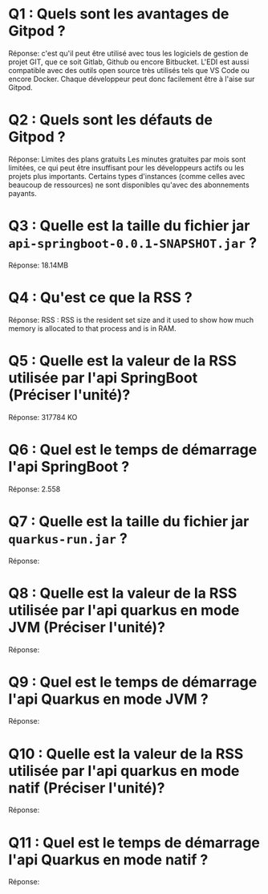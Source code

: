 # Q1 : Quels sont  les avantages de Gitpod ?
Réponse:
 c'est qu'il peut être utilisé avec tous les logiciels de gestion de projet GIT, que ce soit Gitlab, Github ou encore Bitbucket. L'EDI est aussi compatible avec des outils open source très utilisés tels que VS Code ou encore Docker. Chaque développeur peut donc facilement être à l'aise sur Gitpod.
# Q2 : Quels sont les défauts de Gitpod ?
Réponse:
Limites des plans gratuits
Les minutes gratuites par mois sont limitées, ce qui peut être insuffisant pour les développeurs actifs ou les projets plus importants.
Certains types d'instances (comme celles avec beaucoup de ressources) ne sont disponibles qu'avec des abonnements payants.
# Q3 : Quelle est la taille du fichier jar `api-springboot-0.0.1-SNAPSHOT.jar` ?
Réponse:
18.14MB
# Q4 : Qu'est ce que  la RSS ?
Réponse:
RSS : RSS is the resident set size and it used to show how much memory is allocated to that process and is in RAM.
# Q5 : Quelle est la valeur de la RSS utilisée par l'api SpringBoot (Préciser l'unité)?
Réponse:
317784 KO
# Q6 : Quel est le temps de démarrage l'api SpringBoot ?
Réponse:
2.558
# Q7 : Quelle est la taille du fichier jar `quarkus-run.jar` ?
Réponse:

# Q8 : Quelle est la valeur de la RSS utilisée par l'api quarkus en mode JVM (Préciser l'unité)?
Réponse:

# Q9 : Quel est le temps de démarrage l'api Quarkus en mode JVM ?
Réponse:

# Q10 : Quelle est la valeur de la RSS utilisée par l'api quarkus en mode natif (Préciser l'unité)?
Réponse:

# Q11 : Quel est le temps de démarrage l'api Quarkus en mode natif ?
Réponse: